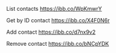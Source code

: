 List contacts
https://ibb.co/WpKmwrY

Get by ID contact
https://ibb.co/X4F0N6r

Add contact
https://ibb.co/d7nx9v2

Remove contact 
https://ibb.co/bNCpYDK